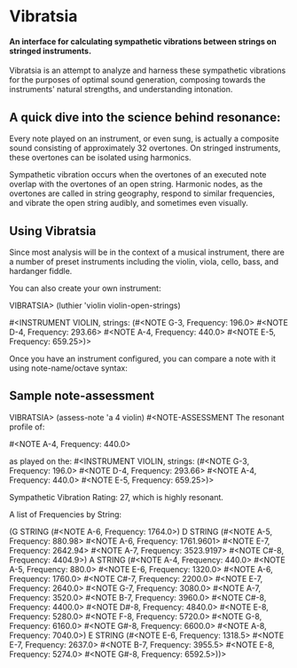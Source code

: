 # Vibratsia

#### An interface for calculating sympathetic vibrations between strings on stringed instruments.

Vibratsia is an attempt to analyze and harness these sympathetic vibrations for the purposes
of optimal sound generation, composing towards the instruments' natural strengths, and
understanding intonation.

## A quick dive into the science behind resonance:

Every note played on an instrument, or even sung, is actually a composite sound consisting
of approximately 32 overtones. On stringed instruments, these overtones can be isolated
using harmonics.

Sympathetic vibration occurs when the overtones of an executed note overlap with the
overtones of an open string. Harmonic nodes, as the overtones are called in string
geography, respond to similar frequencies, and vibrate the open string audibly,
and sometimes even visually. 

## Using Vibratsia

Since most analysis will be in the context of a musical instrument, there are a number of preset
instruments including the violin, viola, cello, bass, and hardanger fiddle.

You can also create your own instrument:

VIBRATSIA> (luthier 'violin violin-open-strings)

#<INSTRUMENT VIOLIN, strings: (#<NOTE G-3, Frequency: 196.0>
                               #<NOTE D-4, Frequency: 293.66>
                               #<NOTE A-4, Frequency: 440.0>
                               #<NOTE E-5, Frequency: 659.25>)> 
                               
Once you have an instrument configured, you can compare a note with it using note-name/octave syntax:
## Sample note-assessment

VIBRATSIA> (assess-note 'a 4 violin)
#<NOTE-ASSESSMENT 
The resonant profile of:

#<NOTE A-4, Frequency: 440.0>
                          
as played on the: 
#<INSTRUMENT VIOLIN, strings: (#<NOTE G-3, Frequency: 196.0>
                               #<NOTE D-4, Frequency: 293.66>
                               #<NOTE A-4, Frequency: 440.0>
                               #<NOTE E-5, Frequency: 659.25>)>

                          
Sympathetic Vibration Rating: 27, which is highly resonant.

                          
A list of Frequencies by String:

(G STRING (#<NOTE A-6, Frequency: 1764.0>) D STRING
 (#<NOTE A-5, Frequency: 880.98> #<NOTE A-6, Frequency: 1761.9601>
  #<NOTE E-7, Frequency: 2642.94> #<NOTE A-7, Frequency: 3523.9197>
  #<NOTE C#-8, Frequency: 4404.9>)
 A STRING
 (#<NOTE A-4, Frequency: 440.0> #<NOTE A-5, Frequency: 880.0>
  #<NOTE E-6, Frequency: 1320.0> #<NOTE A-6, Frequency: 1760.0>
  #<NOTE C#-7, Frequency: 2200.0> #<NOTE E-7, Frequency: 2640.0>
  #<NOTE G-7, Frequency: 3080.0> #<NOTE A-7, Frequency: 3520.0>
  #<NOTE B-7, Frequency: 3960.0> #<NOTE C#-8, Frequency: 4400.0>
  #<NOTE D#-8, Frequency: 4840.0> #<NOTE E-8, Frequency: 5280.0>
  #<NOTE F-8, Frequency: 5720.0> #<NOTE G-8, Frequency: 6160.0>
  #<NOTE G#-8, Frequency: 6600.0> #<NOTE A-8, Frequency: 7040.0>)
 E STRING
 (#<NOTE E-6, Frequency: 1318.5> #<NOTE E-7, Frequency: 2637.0>
  #<NOTE B-7, Frequency: 3955.5> #<NOTE E-8, Frequency: 5274.0>
  #<NOTE G#-8, Frequency: 6592.5>))>

                               
                               
